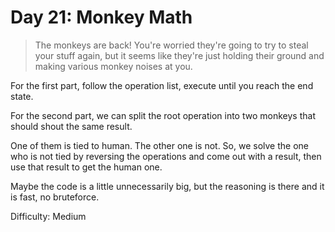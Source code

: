 # Day 21: Monkey Math

> The monkeys are back! You're worried they're going to try to steal your stuff again, but it seems like they're 
> just holding their ground and making various monkey noises at you.

For the first part, follow the operation list, execute until you reach the end state.

For the second part, we can split the root operation into two monkeys that should shout the same result.

One of them is tied to human. The other one is not. So, we solve the one who is not tied by reversing the 
operations and come out with a result, then use that result to get the human one. 

Maybe the code is a little unnecessarily big, but the reasoning is there and it is fast, no bruteforce.

Difficulty: Medium